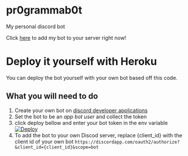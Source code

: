 # pr0grammab0t
My personal discord bot

Click [here](https://discordapp.com/oauth2/authorize?&client_id=235429745221828608&scope=bot) to add my bot to your server right now!

# Deploy it yourself with Heroku
You can deploy the bot yourself with your own bot based off this code.
## What you will need to do
1. Create your own bot on [discord developer applications](https://discordapp.com/developers/applications)
2. Set the bot to be an *app bot user* and collect the token
3. click deploy bellow and enter your bot token in the env variable
[![Deploy](https://www.herokucdn.com/deploy/button.svg)](https://heroku.com/deploy?template=https://github.com/GOGO98901/pr0grammab0t/tree/master&env[TOKEN]=Your_Token)
4. To add the bot to your own Discod server, replace
{client_id} with the client id of your own bot
	`https://discordapp.com/oauth2/authorize?&client_id={client_id}&scope=bot`
